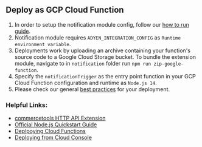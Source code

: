 ## Deploy as GCP Cloud Function

1. In order to setup the notification module config, follow our [how to run guide](../../../../notification/docs/HowToRun.md).
2. Notification module requires `ADYEN_INTEGRATION_CONFIG` as `Runtime environment variable`.
3. Deployments work by uploading an archive containing your function's source code to a Google Cloud Storage bucket.
To bundle the extension module, navigate to in `notification` folder run `npm run zip-google-function`. 
4. Specify the `notificationTrigger` as the entry point function in your GCP Cloud Function configuration and runtime as `Node.js 14`.
5. Please check our general [best practices](../../../../docs/BEST_PRACTICES.md) for your deployment.

### Helpful Links: 
- [commercetools HTTP API Extension](https://docs.commercetools.com/api/projects/api-extensions#http-destination)
- [Official Node.js Quickstart Guide](https://cloud.google.com/functions/docs/quickstart-nodejs)
- [Deplpoying Cloud Functions](https://cloud.google.com/functions/docs/deploying)
- [Deploying from Cloud Console](https://cloud.google.com/functions/docs/deploying/console)
